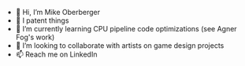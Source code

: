 - 👋 Hi, I’m Mike Oberberger
- 👀 I patent things
- 🌱 I’m currently learning CPU pipeline code optimizations (see Agner Fog's work)
- 💞️ I’m looking to collaborate with artists on game design projects
- 📫 Reach me on LinkedIn

<!---
moberberger/moberberger is a ✨ special ✨ repository because its `README.md` (this file) appears on your GitHub profile.
You can click the Preview link to take a look at your changes.
--->
